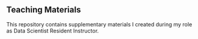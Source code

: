 ## Teaching Materials

This repository contains supplementary materials I created during my role as Data Scientist Resident Instructor.
